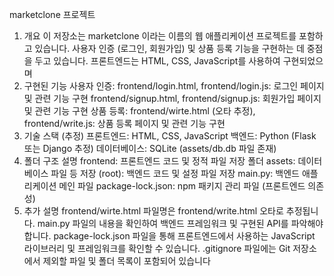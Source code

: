 marketclone 프로젝트
1. 개요
이 저장소는 marketclone 이라는 이름의 웹 애플리케이션 프로젝트를 포함하고 있습니다. 
사용자 인증 (로그인, 회원가입) 및 상품 등록 기능을 구현하는 데 중점을 두고 있습니다.
프론트엔드는 HTML, CSS, JavaScript를 사용하여 구현되었으며
3. 구현된 기능
사용자 인증:
frontend/login.html, frontend/login.js: 로그인 페이지 및 관련 기능 구현
frontend/signup.html, frontend/signup.js: 회원가입 페이지 및 관련 기능 구현
상품 등록:
frontend/wirte.html (오타 추정), frontend/write.js: 상품 등록 페이지 및 관련 기능 구현
4. 기술 스택 (추정)
프론트엔드: HTML, CSS, JavaScript
백엔드: Python (Flask 또는 Django 추정)
데이터베이스: SQLite (assets/db.db 파일 존재)
5. 폴더 구조 설명
frontend: 프론트엔드 코드 및 정적 파일 저장 폴더
assets: 데이터베이스 파일 등 저장
(root): 백엔드 코드 및 설정 파일 저장
main.py: 백엔드 애플리케이션 메인 파일
package-lock.json: npm 패키지 관리 파일 (프론트엔드 의존성)
6. 추가 설명
frontend/wirte.html 파일명은 frontend/write.html 오타로 추정됩니다.
main.py 파일의 내용을 확인하여 백엔드 프레임워크 및 구현된 API를 파악해야 합니다.
package-lock.json 파일을 통해 프론트엔드에서 사용하는 JavaScript 라이브러리 및 프레임워크를 확인할 수 있습니다.
.gitignore 파일에는 Git 저장소에서 제외할 파일 및 폴더 목록이 포함되어 있습니다
